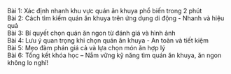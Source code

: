 Bài 1: Xác định nhanh khu vực quán ăn khuya phổ biến trong 2 phút  
Bài 2: Cách tìm kiếm quán ăn khuya trên ứng dụng di động - Nhanh và hiệu quả  
Bài 3: Bí quyết chọn quán ăn ngon từ đánh giá và hình ảnh  
Bài 4: Lưu ý quan trọng khi chọn quán ăn khuya - An toàn và tiết kiệm  
Bài 5: Mẹo đàm phán giá cả và lựa chọn món ăn hợp lý  
Bài 6: Tổng kết khóa học – Nắm vững kỹ năng tìm quán ăn khuya, ăn ngon không lo nghĩ!